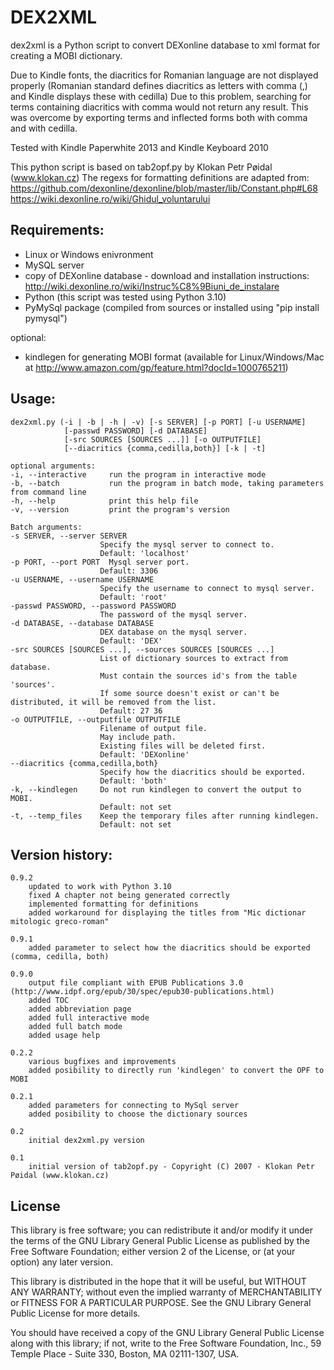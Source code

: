 DEX2XML
=======

dex2xml is a Python script to convert DEXonline database to xml format for creating a MOBI dictionary.

Due to Kindle fonts, the diacritics for Romanian language are not displayed properly
(Romanian standard defines diacritics as letters with comma (,) and Kindle displays these with cedilla)
Due to this problem, searching for terms containing diacritics with comma would not return any result.
This was overcome by exporting terms and inflected forms both with comma and with cedilla.

Tested with Kindle Paperwhite 2013 and Kindle Keyboard 2010

This python script is based on tab2opf.py by Klokan Petr Pøidal (www.klokan.cz)
The regexs for formatting definitions are adapted from:
https://github.com/dexonline/dexonline/blob/master/lib/Constant.php#L68
https://wiki.dexonline.ro/wiki/Ghidul_voluntarului

Requirements:
-------------
* Linux or Windows enivronment
* MySQL server
* copy of DEXonline database - download and installation instructions: http://wiki.dexonline.ro/wiki/Instruc%C8%9Biuni_de_instalare
* Python (this script was tested using Python 3.10)
* PyMySql package (compiled from sources or installed using "pip install pymysql")

optional:
* kindlegen for generating MOBI format (available for Linux/Windows/Mac at http://www.amazon.com/gp/feature.html?docId=1000765211)

Usage:
------

    dex2xml.py (-i | -b | -h | -v) [-s SERVER] [-p PORT] [-u USERNAME]
                [-passwd PASSWORD] [-d DATABASE]
                [-src SOURCES [SOURCES ...]] [-o OUTPUTFILE]
                [--diacritics {comma,cedilla,both}] [-k | -t]

    optional arguments:
    -i, --interactive     run the program in interactive mode
    -b, --batch           run the program in batch mode, taking parameters from command line
    -h, --help            print this help file
    -v, --version         print the program's version

    Batch arguments:
    -s SERVER, --server SERVER
                        Specify the mysql server to connect to.
                        Default: 'localhost'
    -p PORT, --port PORT  Mysql server port.
                        Default: 3306
    -u USERNAME, --username USERNAME
                        Specify the username to connect to mysql server.
                        Default: 'root'
    -passwd PASSWORD, --password PASSWORD
                        The password of the mysql server.
    -d DATABASE, --database DATABASE
                        DEX database on the mysql server.
                        Default: 'DEX'
    -src SOURCES [SOURCES ...], --sources SOURCES [SOURCES ...]
                        List of dictionary sources to extract from database.
                        Must contain the sources id's from the table 'sources'.
                        If some source doesn't exist or can't be distributed, it will be removed from the list.
                        Default: 27 36
    -o OUTPUTFILE, --outputfile OUTPUTFILE
                        Filename of output file.
                        May include path.
                        Existing files will be deleted first.
                        Default: 'DEXonline'
    --diacritics {comma,cedilla,both}
                        Specify how the diacritics should be exported.
                        Default: 'both'
    -k, --kindlegen     Do not run kindlegen to convert the output to MOBI.
                        Default: not set
    -t, --temp_files    Keep the temporary files after running kindlegen.
                        Default: not set

Version history:
----------------
    0.9.2
        updated to work with Python 3.10
        fixed A chapter not being generated correctly
        implemented formatting for definitions
        added workaround for displaying the titles from "Mic dictionar mitologic greco-roman"

    0.9.1
        added parameter to select how the diacritics should be exported (comma, cedilla, both)

    0.9.0
        output file compliant with EPUB Publications 3.0 (http://www.idpf.org/epub/30/spec/epub30-publications.html)
        added TOC
        added abbreviation page
        added full interactive mode
        added full batch mode
        added usage help

    0.2.2
        various bugfixes and improvements
        added posibility to directly run 'kindlegen' to convert the OPF to MOBI

    0.2.1
        added parameters for connecting to MySql server
        added posibility to choose the dictionary sources

    0.2
        initial dex2xml.py version

    0.1
        initial version of tab2opf.py - Copyright (C) 2007 - Klokan Petr Pøidal (www.klokan.cz)

License
-------
This library is free software; you can redistribute it and/or
modify it under the terms of the GNU Library General Public
License as published by the Free Software Foundation; either
version 2 of the License, or (at your option) any later version.

This library is distributed in the hope that it will be useful,
but WITHOUT ANY WARRANTY; without even the implied warranty of
MERCHANTABILITY or FITNESS FOR A PARTICULAR PURPOSE.  See the GNU
Library General Public License for more details.

You should have received a copy of the GNU Library General Public
License along with this library; if not, write to the
Free Software Foundation, Inc., 59 Temple Place - Suite 330,
Boston, MA 02111-1307, USA.


